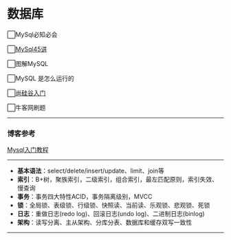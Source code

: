 数据库
===

⬜MySql必知必会

⬜[MySql45讲](https://funnylog.gitee.io/mysql45/)

⬜图解MySQL

⬜MySQL 是怎么运行的

⬜[尚硅谷入门](https://www.bilibili.com/video/BV12b411K7Zu/?vd_source=98edb319e59affabde4d9cb2731826cd)

⬜牛客网刷题

---

<h3>博客参考</h3>

[Mysql入门教程](https://wangchujiang.com/mysql-tutorial/#)

---

- **基本语法**：select/delete/insert/update、limit、join等
- **索引**：B+树，聚族索引，二级索引，组合索引，最左匹配原则，索引失效、慢查询
- **事务**：事务四大特性ACID，事务隔离级别，MVCC
- **锁**：全局锁、表级锁、行级锁、快照读、当前读、乐观锁、悲观锁、死锁
- **日志**：重做日志(redo log)、回滚日志(undo log)、二进制日志(binlog)
- **架构**：读写分离、主从架构、分库分表、数据库和缓存双写一致性

---



